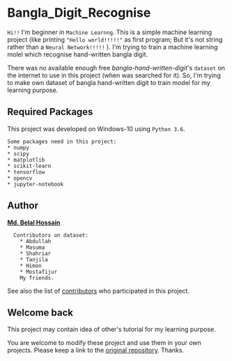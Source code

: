 # Bangla_Digit_Recognise
```Hi!!```
I'm beginner in ```Machine Learnng```.
This is a simple machine learning project (like printing ```"Hello world!!!!!"``` as first program; But it's not string rather than a ```Neural Network!!!!!``` ).
I'm trying to train a machine learning molel which recognise hand-written bangla digit.

There was no available enough free *bangla-hand-written-digit*'s ```dataset``` on the internet to use in this project (when was searched for it).
So, I'm trying to make own dataset of bangla hand-written digit to train model for my learning purpose.

## Required Packages

This project was developed on Windows-10 using ```Python 3.6```.
```
Some packages need in this project:
* numpy
* scipy
* matplotlib
* scikit-learn
* tensorflow
* opencv
* jupyter-notebook
```

## Author

 **[Md. Belal Hossain](https://github.com/belal-bh)**
```
  Contributors on dataset:
	* Abdullah
	* Masuma
	* Shahriar
	* Tanjila
	* Himon
	* Mostafijur
	My friends.
```
See also the list of [contributors](https://github.com/belal-bh/Bangla_Digit_Recognise/contributors) who participated in this project.



## Welcome back
This project may contain idea of other's tutorial for my learning purpose.

You are welcome to modify these project and use them in your own projects.
Please keep a link to the [original repository](https://github.com/belal-bh/Bangla_Digit_Recognise).
Thanks.
